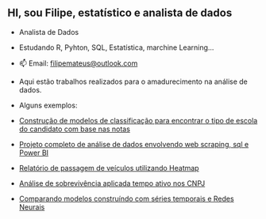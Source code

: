 ## HI, sou Filipe, estatístico e analista de dados

-  Analista de Dados
-  Estudando R, Pyhton, SQL, Estatística, marchine Learning...

- 📫 Email: filipemateus@outlook.com

- Aqui estão trabalhos realizados para o amadurecimento na análise de dados.

- Alguns exemplos:

- [Construção de modelos de classificação para encontrar o tipo de escola do candidato com base nas notas](https://github.com/filmateus/Data_analyses-/blob/main/Enem/test_school.ipynb)

- [Projeto completo de análise de dados envolvendo web scraping, sql e Power BI](https://github.com/filmateus/bot_BI_strans)
- [Relatório de passagem de veículos utilizando Heatmap](https://github.com/filmateus/fluxo_cars/blob/main/fluxo.ipynb)
- [Análise de sobrevivência aplicada tempo ativo nos CNPJ](https://github.com/filmateus/cnpj_pi/blob/main/cnpj_pi.ipynb)
- [Comparando modelos construíndo com séries temporais e Redes Neurais](https://github.com/filmateus/Tranporte_Publico/blob/main/forecasting_public_transportation.ipynb)
